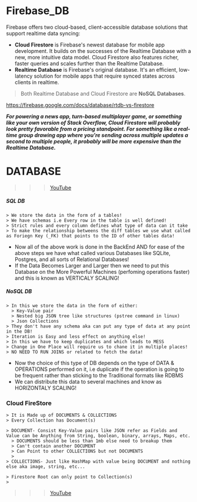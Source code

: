 # Firebase_DB

Firebase offers two cloud-based, client-accessible database solutions that support realtime data syncing:

- **Cloud Firestore** is Firebase's newest database for mobile app development. It builds on the successes of the Realtime Database with a new, more intuitive data model. Cloud Firestore also features richer, faster queries and scales further than the Realtime Database.
- **Realtime Database** is Firebase's original database. It's an efficient, low-latency solution for mobile apps that require synced states across clients in realtime.

> Both Realtime Database and Cloud Firestore are **NoSQL Databases**.

https://firebase.google.com/docs/database/rtdb-vs-firestore

***For powering a news app, turn-based multiplayer game, or something like  your own version of Stack Overflow, Cloud Firestore will probably look  pretty favorable from a pricing standpoint. For something like a  real-time group drawing app where you're sending across multiple updates a second to multiple people, it probably will be more expensive than  the Realtime Database.***



# DATABASE

>>> [YouTube](https://www.youtube.com/watch?v=v_hR4K4auoQ&list=PLl-K7zZEsYLluG5MCVEzXAQ7ACZBCuZgZ&index=2&t=0s)

##### SQL DB

    > We store the data in the form of a tables!
    > We have schemas i.e Every row in the table is well defined!
    > Strict rules and every column defines what type of data can it take
    > To make the relationship betweens the diff tables we use what called as Foriegn Key (_FK) that points to the ID of other tables data!

- Now all of the above work is done in the BackEnd AND for ease of the above steps we have what called various Databases like SQLite, Postgres, and all sorts of Relational Databases!
- If the Data Becomes Larger and Larger then we need to put this Database on the More Powerful Machines (perfoming operations faster) and this is known as VERTICALY SCALING!


##### NoSQL DB

    > In this we store the data in the form of either:
      > Key-Value pair
      > Nested big JSON tree like structures (pstree command in linux)
      > Json Collections
    > They don't have any schema aka can put any type of data at any point in the DB!
    > Iteration is Easy and less effect on anything else!
    > In this we have to keep duplicates and which leads to MESS
    > Change in One Place will require us to chane it in multiple places!
    > NO NEED TO RUN JOINS or related to fetch the data!

- Now the choice of this type of DB depends on the type of DATA & OPERATIONS performed on it, i.e duplicate if the operation is going to be frequent rather than sticking to the Traditional formats like RDBMS
- We can distribute this data to several machines and know as HORIZONTALY SCALING!

### Cloud FireStore

    > It is Made up of DOCUMENTS & COLLECTIONS
    > Every Collection has Document(s)
    
    > DOCUMENT- Consist Key-Value pairs like JSON refer as Fields and Value can be Anything from String, boolean, binary, arrays, Maps, etc.
      > DOCUMENTS should be less than 1mb else need to breakup them
      > Can't contain another DOCUMENT
      > Can Point to other COLLECTIONS but not DOCUMENTS
      > 
    > COLLECTIONS- Just like HashMap with value being DOCUMENT and nothing else aka image, string, etc...
    
    > Firestore Root can only point to Collection(s)
    > 

>>> [YouTube](https://www.youtube.com/watch?v=v_hR4K4auoQ&list=PLl-K7zZEsYLluG5MCVEzXAQ7ACZBCuZgZ&index=2&t=0s)
